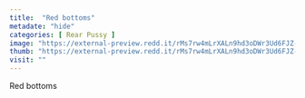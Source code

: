 ```yaml
---
title:  "Red bottoms"
metadate: "hide"
categories: [ Rear Pussy ]
image: "https://external-preview.redd.it/rMs7rw4mLrXALn9hd3oDWr3Ud6FJZ-ZxOiJdFt72_Zw.jpg?auto=webp&s=e63dbaae01a2a0683e8a8fa9190bc45308cd51d2"
thumb: "https://external-preview.redd.it/rMs7rw4mLrXALn9hd3oDWr3Ud6FJZ-ZxOiJdFt72_Zw.jpg?width=1080&crop=smart&auto=webp&s=1ff3eb2e41ed152ee8df03f0d5b88401c45abaab"
visit: ""
---
```

Red bottoms
